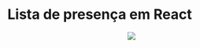 # Lista de presença em React

<p align="center">
  <img src="https://user-images.githubusercontent.com/25467135/232589471-8ad7a49c-069d-47cc-97d3-7c778d7a0a2a.gif">
</p>
